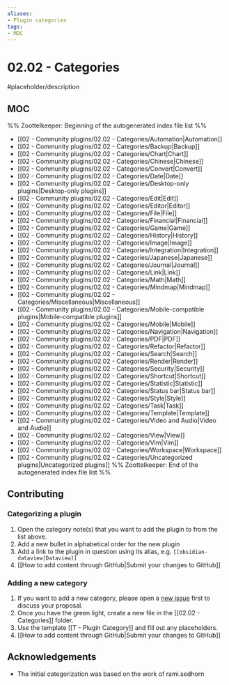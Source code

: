 ```yaml
---
aliases:
- Plugin categories
tags:
- MOC
---
```


# 02.02 - Categories

#placeholder/description 

## MOC

%% Zoottelkeeper: Beginning of the autogenerated index file list  %%
- [[02 - Community plugins/02.02 - Categories/Automation|Automation]]
- [[02 - Community plugins/02.02 - Categories/Backup|Backup]]
- [[02 - Community plugins/02.02 - Categories/Chart|Chart]]
- [[02 - Community plugins/02.02 - Categories/Chinese|Chinese]]
- [[02 - Community plugins/02.02 - Categories/Convert|Convert]]
- [[02 - Community plugins/02.02 - Categories/Date|Date]]
- [[02 - Community plugins/02.02 - Categories/Desktop-only plugins|Desktop-only plugins]]
- [[02 - Community plugins/02.02 - Categories/Edit|Edit]]
- [[02 - Community plugins/02.02 - Categories/Editor|Editor]]
- [[02 - Community plugins/02.02 - Categories/File|File]]
- [[02 - Community plugins/02.02 - Categories/Financial|Financial]]
- [[02 - Community plugins/02.02 - Categories/Game|Game]]
- [[02 - Community plugins/02.02 - Categories/History|History]]
- [[02 - Community plugins/02.02 - Categories/Image|Image]]
- [[02 - Community plugins/02.02 - Categories/Integration|Integration]]
- [[02 - Community plugins/02.02 - Categories/Japanese|Japanese]]
- [[02 - Community plugins/02.02 - Categories/Journal|Journal]]
- [[02 - Community plugins/02.02 - Categories/Link|Link]]
- [[02 - Community plugins/02.02 - Categories/Math|Math]]
- [[02 - Community plugins/02.02 - Categories/Mindmap|Mindmap]]
- [[02 - Community plugins/02.02 - Categories/Miscellaneous|Miscellaneous]]
- [[02 - Community plugins/02.02 - Categories/Mobile-compatible plugins|Mobile-compatible plugins]]
- [[02 - Community plugins/02.02 - Categories/Mobile|Mobile]]
- [[02 - Community plugins/02.02 - Categories/Navigation|Navigation]]
- [[02 - Community plugins/02.02 - Categories/PDF|PDF]]
- [[02 - Community plugins/02.02 - Categories/Refactor|Refactor]]
- [[02 - Community plugins/02.02 - Categories/Search|Search]]
- [[02 - Community plugins/02.02 - Categories/Render|Render]]
- [[02 - Community plugins/02.02 - Categories/Security|Security]]
- [[02 - Community plugins/02.02 - Categories/Shortcut|Shortcut]]
- [[02 - Community plugins/02.02 - Categories/Statistic|Statistic]]
- [[02 - Community plugins/02.02 - Categories/Status bar|Status bar]]
- [[02 - Community plugins/02.02 - Categories/Style|Style]]
- [[02 - Community plugins/02.02 - Categories/Task|Task]]
- [[02 - Community plugins/02.02 - Categories/Template|Template]]
- [[02 - Community plugins/02.02 - Categories/Video and Audio|Video and Audio]]
- [[02 - Community plugins/02.02 - Categories/View|View]]
- [[02 - Community plugins/02.02 - Categories/Vim|Vim]]
- [[02 - Community plugins/02.02 - Categories/Workspace|Workspace]]
- [[02 - Community plugins/02.02 - Categories/Uncategorized plugins|Uncategorized plugins]]
%% Zoottelkeeper: End of the autogenerated index file list  %%


## Contributing

### Categorizing a plugin

1. Open the category note(s) that you want to add the plugin to from the list above.
2. Add a new bullet in alphabetical order for the new plugin
3. Add a link to the plugin in question using its alias, e.g. `[[obsidian-dataview|Dataview]]`
4. [[How to add content through GitHub|Submit your changes to GitHub]]

### Adding a new category
1. If you want to add a new category, please open a [new issue]() first to discuss your proposal.
2. Once you have the green light, create a new file in the [[02.02 - Categories]] folder. 
3. Use the template [[T - Plugin Category]] and fill out any placeholders.
4. [[How to add content through GitHub|Submit your changes to GitHub]]

## Acknowledgements

- The initial categorization was based on the work of rami.sedhorn